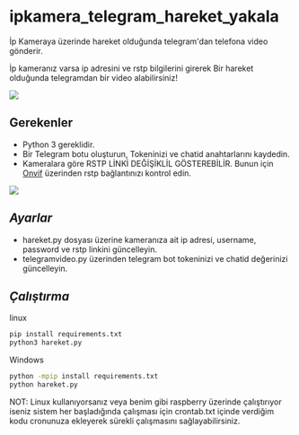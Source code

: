 # ipkamera_telegram_hareket_yakala
İp Kameraya üzerinde hareket olduğunda telegram'dan telefona video gönderir.

İp kameranız varsa ip adresini ve rstp bilgilerini girerek Bir hareket olduğunda telegramdan bir video alabilirsiniz!

![](https://i.hizliresim.com/1c0ir7q.jpg)

## Gerekenler

- Python 3 gereklidir.
- Bir Telegram botu oluşturun, Tokeninizi ve chatid anahtarlarını kaydedin.
- Kameralara göre RSTP LİNKİ DEĞİŞİKLİL GÖSTEREBİLİR. Bunun için [Onvif](https://sourceforge.net/projects/onvifdm/) üzerinden rstp bağlantınızı kontrol edin.

![](https://i.hizliresim.com/a22j5w0.jpg)

## _Ayarlar_

- hareket.py dosyası üzerine kameranıza ait ip adresi, username, password ve rstp linkini güncelleyin.
- telegramvideo.py üzerinden telegram bot tokeninizi ve chatid değerinizi güncelleyin.

 ## _Çalıştırma_

linux

 ```sh
pip install requirements.txt
python3 hareket.py
```

Windows

 ```sh
python -mpip install requirements.txt
python hareket.py
```

NOT: Linux kullanıyorsanız veya benim gibi raspberry üzerinde çalıştırıyor iseniz sistem her başladığında çalışması için crontab.txt içinde verdiğim kodu cronunuza ekleyerek sürekli çalışmasını sağlayabilirsiniz.

